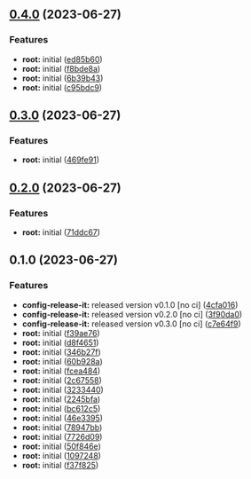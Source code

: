 

## [0.4.0](https://github.com/thejaswitricon/turbo/compare/@mono/lib-c-v0.3.0...@mono/lib-c-v0.4.0) (2023-06-27)


### Features

* **root:** initial ([ed85b60](https://github.com/thejaswitricon/turbo/commit/ed85b60b735c4219f3ac16368883488679670426))
* **root:** initial ([f8bde8a](https://github.com/thejaswitricon/turbo/commit/f8bde8a69e2a9090592ae6024cfb0bd4eaa8b63e))
* **root:** initial ([6b39b43](https://github.com/thejaswitricon/turbo/commit/6b39b43aa86e21d932ac334a146ddcbd41876869))
* **root:** initial ([c95bdc9](https://github.com/thejaswitricon/turbo/commit/c95bdc9af3e8a49c74b4c54f3c189c5ee4c5961e))

## [0.3.0](https://github.com/thejaswitricon/turbo/compare/@mono/lib-c-v0.2.0...@mono/lib-c-v0.3.0) (2023-06-27)


### Features

* **root:** initial ([469fe91](https://github.com/thejaswitricon/turbo/commit/469fe9152242cff91454ec1a2aff60bdfeb74c84))

## [0.2.0](https://github.com/thejaswitricon/turbo/compare/@mono/lib-c-v0.1.0...@mono/lib-c-v0.2.0) (2023-06-27)


### Features

* **root:** initial ([71ddc67](https://github.com/thejaswitricon/turbo/commit/71ddc6712f8132d87e656802b711f340b28022e0))

## 0.1.0 (2023-06-27)


### Features

* **config-release-it:** released version v0.1.0 [no ci] ([4cfa016](https://github.com/thejaswitricon/turbo/commit/4cfa0168b7dab9ec94268d73944dded44132fbdf))
* **config-release-it:** released version v0.2.0 [no ci] ([3f90da0](https://github.com/thejaswitricon/turbo/commit/3f90da09cf3ad274b3bd844e0ddf4baa6ee2a5f7))
* **config-release-it:** released version v0.3.0 [no ci] ([c7e64f9](https://github.com/thejaswitricon/turbo/commit/c7e64f9fce12cbda13c0692640056f0383a00ee6))
* **root:** initial ([f39ae76](https://github.com/thejaswitricon/turbo/commit/f39ae7683800990a73ccac9de712ac1702782343))
* **root:** initial ([d8f4651](https://github.com/thejaswitricon/turbo/commit/d8f4651d5bf78a1ecda1bc149e97b4c1cecc61c2))
* **root:** initial ([346b27f](https://github.com/thejaswitricon/turbo/commit/346b27faa7e562e56a674b9e5338248019f29a95))
* **root:** initial ([60b928a](https://github.com/thejaswitricon/turbo/commit/60b928ae90bb709066bf87fc1bf54f107ac97553))
* **root:** initial ([fcea484](https://github.com/thejaswitricon/turbo/commit/fcea484a1caa6d25938e0e2e66aed2aefb742ff9))
* **root:** initial ([2c67558](https://github.com/thejaswitricon/turbo/commit/2c67558a0b5acca7d2da6a61731814fe58c99703))
* **root:** initial ([3233440](https://github.com/thejaswitricon/turbo/commit/3233440f08899b0a29862f7a96b204022fa33e3d))
* **root:** initial ([2245bfa](https://github.com/thejaswitricon/turbo/commit/2245bfa56fe20874df89117f4d4a954adb27f1a8))
* **root:** initial ([bc612c5](https://github.com/thejaswitricon/turbo/commit/bc612c54b8b161b60692ecfb567a9eaa9f7b2a5e))
* **root:** initial ([46e3395](https://github.com/thejaswitricon/turbo/commit/46e3395b7e28801c147da97e960dfd8a6f544556))
* **root:** initial ([78947bb](https://github.com/thejaswitricon/turbo/commit/78947bbd658ab00894a73387c38ae8c79cec971e))
* **root:** initial ([7726d09](https://github.com/thejaswitricon/turbo/commit/7726d0980240296b2600f61d5aa67888db2a9c94))
* **root:** initial ([50f846e](https://github.com/thejaswitricon/turbo/commit/50f846e508d846febc260f65c78d2abb008e2645))
* **root:** initial ([1097248](https://github.com/thejaswitricon/turbo/commit/109724801fb88bff07039fd3d1ff157f0e8c122c))
* **root:** initial ([f37f825](https://github.com/thejaswitricon/turbo/commit/f37f8254339ff149b296f1e4b86e3afef576a547))